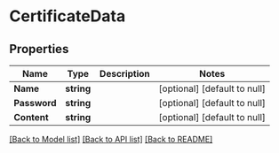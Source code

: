 # CertificateData

## Properties
Name | Type | Description | Notes
------------ | ------------- | ------------- | -------------
**Name** | **string** |  | [optional] [default to null]
**Password** | **string** |  | [optional] [default to null]
**Content** | **string** |  | [optional] [default to null]

[[Back to Model list]](../README.md#documentation-for-models) [[Back to API list]](../README.md#documentation-for-api-endpoints) [[Back to README]](../README.md)

